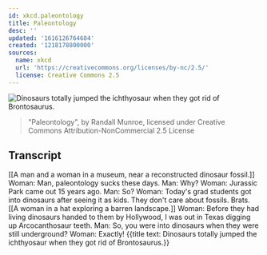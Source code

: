 ```yaml
---
id: xkcd.paleontology
title: Paleontology
desc: ''
updated: '1616126764684'
created: '1218178800000'
sources:
  name: xkcd
  url: 'https://creativecommons.org/licenses/by-nc/2.5/'
  license: Creative Commons 2.5
---
```

![Dinosaurs totally jumped the ichthyosaur when they got rid of Brontosaurus.](https://imgs.xkcd.com/comics/paleontology.png)
> "Paleontology", by Randall Munroe, licensed under Creative Commons Attribution-NonCommercial 2.5 License

## Transcript
[[A man and a woman in a museum, near a reconstructed dinosaur fossil.]]
Woman: Man, paleontology sucks these days.
Man: Why?
Woman: Jurassic Park came out 15 years ago.
Man: So?
Woman: Today's grad students got into dinosaurs after seeing it as kids. They don't care about fossils. Brats.
[[A woman in a hat exploring a barren landscape.]]
Woman: Before they had living dinosaurs handed to them by Hollywood, I was out in Texas digging up Arcocanthosaur teeth.
Man: So, you were into dinosaurs when they were still underground?
Woman: Exactly!
{{title text: Dinosaurs totally jumped the ichthyosaur when they got rid of Brontosaurus.}}
